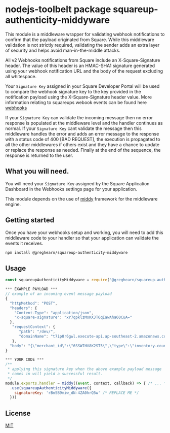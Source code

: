 # nodejs-toolbelt package squareup-authenticity-middyware

This module is a middleware wrapper for validating webhook notifications to confirm that the payload originated from Square. 
While this middleware validation is not strictly required, validating the sender adds an extra layer of security and helps avoid man-in-the-middle attacks.

All v2 Webhooks notifications from Square include an X-Square-Signature header. The value of this header is an HMAC-SHA1 signature generated using your webhook notification URL and the body of the request excluding all whitespace.

Your `Signature Key` assigned in your Square Developer Portal will be used to compare the webhook signature key to the key provided in the notification payload using the X-Square-Signature header value. More information relating to squareups webook events can be found here [webhooks](https://developer.squareup.com/docs/webhooks-overview)

If your `Signature Key` can validate the incoming message then no error response is populated at the middleware level and the handler continues as normal.
If your `Signature Key` cant validate the message then this middleware handles the error and adds an error message to the response with a status code of 400 [BAD REQUEST], the execution is propagated to all the other middlewares if others exist and they have a chance to update or replace the response as needed. 
Finally at the end of the sequence, the response is returned to the user.

## What you will need.
You will need your `Signature Key` assigned by the Square Application Dashboard in the Webhooks settings page for your application.

This module depends on the use of [middy](https://www.npmjs.com/package/middy) framework for the middleware engine.

## Getting started

Once you have your webhooks setup and working, you will need to add this middleware code to your handler so that your application can validate the events it receives.

```bash
npm install @greghearn/squareup-authenticity-middyware
```
## Usage

```javascript
const squareupAuthenticityMiddyware = require('@greghearn/squareup-authenticity-middyware')

*** EXAMPLE PAYLOAD ***
// example of an incoming event message payload
{
  "httpMethod": "POST",
  "headers": {
    "Content-Type": "application/json",
    "x-square-signature": "xr7qpklzMoKXJT6qIawAha6OCuA="
  },
   "requestContext": {
      "path": "/dev/",
      "domainName": "t7ip8r6gwl.execute-api.ap-southeast-2.amazonaws.com"
   },
  "body": "{\"merchant_id\":\"6SSW7HV8K2ST5\",\"type\":\"inventory.count.updated\",\"event_id\":\"df5f3813-a913-45a1-94e9-fdc3f7d5e3b6\"}"
}

*** YOUR CODE ***
/**
 * applying this signature key when the above example payload message 
 * comes in will yield a successful result.
 */
module.exports.handler = middy((event, context, callback) => { /* ... */ })
  .use(squareupAuthenticityMiddyware({ 
    signatureKey: 'rBnSB9miw_dN-4ZA0hrQ5w' /* REPLACE ME */
  }))

```


## License
[MIT](https://choosealicense.com/licenses/mit/)